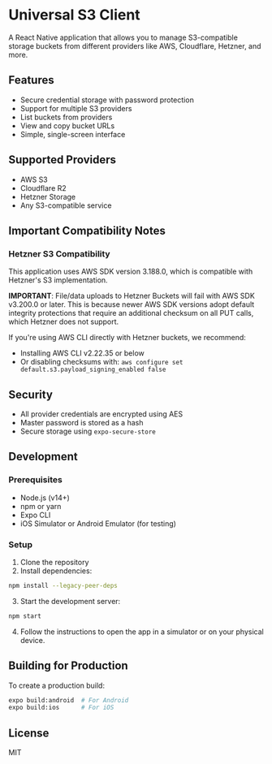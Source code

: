 # Universal S3 Client

A React Native application that allows you to manage S3-compatible storage buckets from different providers like AWS, Cloudflare, Hetzner, and more.

## Features

- Secure credential storage with password protection
- Support for multiple S3 providers
- List buckets from providers
- View and copy bucket URLs
- Simple, single-screen interface

## Supported Providers

- AWS S3
- Cloudflare R2
- Hetzner Storage
- Any S3-compatible service

## Important Compatibility Notes

### Hetzner S3 Compatibility

This application uses AWS SDK version 3.188.0, which is compatible with Hetzner's S3 implementation. 

**IMPORTANT**: File/data uploads to Hetzner Buckets will fail with AWS SDK v3.200.0 or later. This is because newer AWS SDK versions adopt default integrity protections that require an additional checksum on all PUT calls, which Hetzner does not support.

If you're using AWS CLI directly with Hetzner buckets, we recommend:
- Installing AWS CLI v2.22.35 or below
- Or disabling checksums with: `aws configure set default.s3.payload_signing_enabled false`

## Security

- All provider credentials are encrypted using AES
- Master password is stored as a hash
- Secure storage using `expo-secure-store`

## Development

### Prerequisites

- Node.js (v14+)
- npm or yarn
- Expo CLI
- iOS Simulator or Android Emulator (for testing)

### Setup

1. Clone the repository
2. Install dependencies:

```bash
npm install --legacy-peer-deps
```

3. Start the development server:

```bash
npm start
```

4. Follow the instructions to open the app in a simulator or on your physical device.

## Building for Production

To create a production build:

```bash
expo build:android  # For Android
expo build:ios      # For iOS
```

## License

MIT 